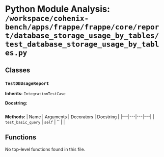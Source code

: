 # Python Module Analysis: `/workspace/cohenix-bench/apps/frappe/frappe/core/report/database_storage_usage_by_tables/test_database_storage_usage_by_tables.py`

## Classes

### `TestDBUsageReport`
**Inherits:** `IntegrationTestCase`


**Docstring:**
```

```

**Methods:**
| Name | Arguments | Decorators | Docstring |
|---|---|---|---|
| `test_basic_query` | `self` | `` |  |





## Functions

No top-level functions found in this file.
